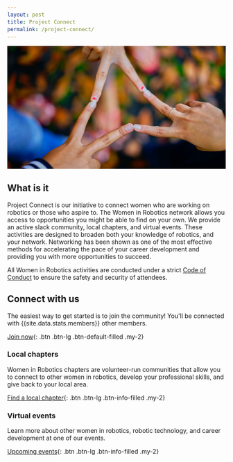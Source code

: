 ```yaml
---
layout: post
title: Project Connect
permalink: /project-connect/
---
```


![Project Connect](/assets/images/project-connect.jpg)

## What is it

Project Connect is our initiative to connect women who are working on robotics or those who aspire to.  The Women in Robotics network allows you access to opportunities you might be able to find on your own.  We provide an active slack community, local chapters, and virtual events.  These activities are designed to broaden both your knowledge of robotics, and your network.  Networking has been shown as one of the most effective methods for accelerating the pace of your career development and providing you with more opportunities to succeed.

All Women in Robotics activities are conducted under a strict [Code of Conduct](/code-of-conduct/) to ensure the safety and security of attendees.

## Connect with us

The easiest way to get started is to join the community!  You'll be connected with {{site.data.stats.members}} other members.

[Join now](/signup/){: .btn .btn-lg .btn-default-filled .my-2}

### Local chapters

Women in Robotics chapters are volunteer-run communities that allow you to connect to other women in robotics, develop your professional skills, and give back to your local area.

[Find a local chapter](/chapters/){: .btn .btn-lg .btn-info-filled .my-2}

### Virtual events

Learn more about other women in robotics, robotic technology, and career development at one of our events.

[Upcoming events](/events/){: .btn .btn-lg .btn-info-filled .my-2}
